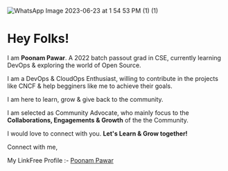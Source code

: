 ![WhatsApp Image 2023-06-23 at 1 54 53 PM (1) (1)](https://github.com/Poonam1607/Core-Team-Members/assets/80185070/f8559f4e-3de7-4fae-b91a-f7f36b8f2015)





# **Hey Folks!**

I am **Poonam Pawar**. A 2022 batch passout grad in CSE, currently learning DevOps & exploring the world of Open Source.

I am a DevOps & CloudOps Enthusiast, willing to contribute in the projects like CNCF & help begginers like me to achieve their goals.

I am here to learn, grow & give back to the community.

I am selected as Community Advocate, who mainly focus to the **Collaborations, Engagements & Growth** of the the Community.

I would love to connect with you. **Let's Learn & Grow together!**

Connect with me,

My LinkFree Profile :- [Poonam Pawar](https://linkfree.io/Poonam1607)
